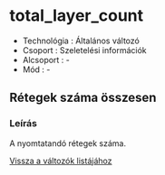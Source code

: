 # total\_layer\_count

* Technológia : Általános változó
* Csoport :  Szeletelési információk
* Alcsoport : -
* Mód : -

## Rétegek száma összesen

### Leírás

A nyomtatandó rétegek száma.

[Vissza a változók listájához](../../variable_list)

